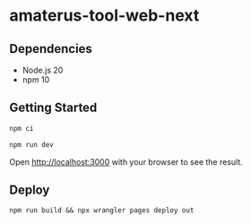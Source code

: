 # amaterus-tool-web-next

## Dependencies

- Node.js 20
- npm 10

## Getting Started

```bash
npm ci

npm run dev
```

Open [http://localhost:3000](http://localhost:3000) with your browser to see the result.

## Deploy

```shell
npm run build && npx wrangler pages deploy out
```
